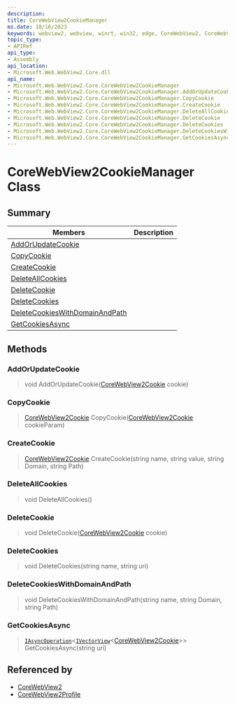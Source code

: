 ```yaml
---
description: 
title: CoreWebView2CookieManager
ms.date: 10/16/2023
keywords: webview2, webview, winrt, win32, edge, CoreWebView2, CoreWebView2Controller, browser control, edge html, CoreWebView2CookieManager
topic_type:
- APIRef
api_type:
- Assembly
api_location:
- Microsoft.Web.WebView2.Core.dll
api_name:
- Microsoft.Web.WebView2.Core.CoreWebView2CookieManager
- Microsoft.Web.WebView2.Core.CoreWebView2CookieManager.AddOrUpdateCookie
- Microsoft.Web.WebView2.Core.CoreWebView2CookieManager.CopyCookie
- Microsoft.Web.WebView2.Core.CoreWebView2CookieManager.CreateCookie
- Microsoft.Web.WebView2.Core.CoreWebView2CookieManager.DeleteAllCookies
- Microsoft.Web.WebView2.Core.CoreWebView2CookieManager.DeleteCookie
- Microsoft.Web.WebView2.Core.CoreWebView2CookieManager.DeleteCookies
- Microsoft.Web.WebView2.Core.CoreWebView2CookieManager.DeleteCookiesWithDomainAndPath
- Microsoft.Web.WebView2.Core.CoreWebView2CookieManager.GetCookiesAsync
---
```


# CoreWebView2CookieManager Class



## Summary

Members|Description
--|--
[AddOrUpdateCookie](#addorupdatecookie) | 
[CopyCookie](#copycookie) | 
[CreateCookie](#createcookie) | 
[DeleteAllCookies](#deleteallcookies) | 
[DeleteCookie](#deletecookie) | 
[DeleteCookies](#deletecookies) | 
[DeleteCookiesWithDomainAndPath](#deletecookieswithdomainandpath) | 
[GetCookiesAsync](#getcookiesasync) | 



## Methods

### AddOrUpdateCookie

> void AddOrUpdateCookie([CoreWebView2Cookie](corewebview2cookie.md) cookie)



### CopyCookie

> [CoreWebView2Cookie](corewebview2cookie.md) CopyCookie([CoreWebView2Cookie](corewebview2cookie.md) cookieParam)



### CreateCookie

> [CoreWebView2Cookie](corewebview2cookie.md) CreateCookie(string name, string value, string Domain, string Path)



### DeleteAllCookies

> void DeleteAllCookies()



### DeleteCookie

> void DeleteCookie([CoreWebView2Cookie](corewebview2cookie.md) cookie)



### DeleteCookies

> void DeleteCookies(string name, string uri)



### DeleteCookiesWithDomainAndPath

> void DeleteCookiesWithDomainAndPath(string name, string Domain, string Path)



### GetCookiesAsync

> [`IAsyncOperation`](/uwp/api/Windows.Foundation.IAsyncOperation-1)&lt;[`IVectorView`](/uwp/api/Windows.Foundation.Collections.IVectorView-1)&lt;[CoreWebView2Cookie](corewebview2cookie.md)&gt;&gt; GetCookiesAsync(string uri)






## Referenced by

- [CoreWebView2](corewebview2.md)
- [CoreWebView2Profile](corewebview2profile.md)
